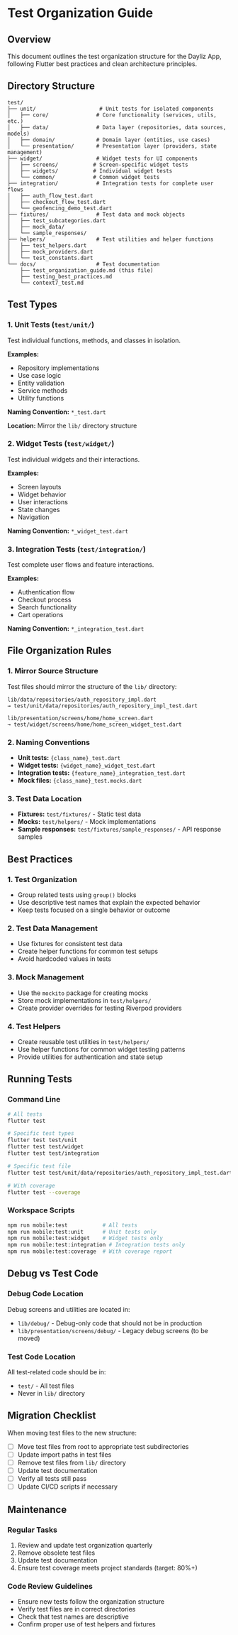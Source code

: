 # Test Organization Guide

## Overview

This document outlines the test organization structure for the Dayliz App, following Flutter best practices and clean architecture principles.

## Directory Structure

```
test/
├── unit/                    # Unit tests for isolated components
│   ├── core/               # Core functionality (services, utils, etc.)
│   ├── data/               # Data layer (repositories, data sources, models)
│   ├── domain/             # Domain layer (entities, use cases)
│   └── presentation/       # Presentation layer (providers, state management)
├── widget/                 # Widget tests for UI components
│   ├── screens/           # Screen-specific widget tests
│   ├── widgets/           # Individual widget tests
│   └── common/            # Common widget tests
├── integration/            # Integration tests for complete user flows
│   ├── auth_flow_test.dart
│   ├── checkout_flow_test.dart
│   └── geofencing_demo_test.dart
├── fixtures/               # Test data and mock objects
│   ├── test_subcategories.dart
│   ├── mock_data/
│   └── sample_responses/
├── helpers/                # Test utilities and helper functions
│   ├── test_helpers.dart
│   ├── mock_providers.dart
│   └── test_constants.dart
└── docs/                   # Test documentation
    ├── test_organization_guide.md (this file)
    ├── testing_best_practices.md
    └── context7_test.md
```

## Test Types

### 1. Unit Tests (`test/unit/`)

Test individual functions, methods, and classes in isolation.

**Examples:**
- Repository implementations
- Use case logic
- Entity validation
- Service methods
- Utility functions

**Naming Convention:** `*_test.dart`

**Location:** Mirror the `lib/` directory structure

### 2. Widget Tests (`test/widget/`)

Test individual widgets and their interactions.

**Examples:**
- Screen layouts
- Widget behavior
- User interactions
- State changes
- Navigation

**Naming Convention:** `*_widget_test.dart`

### 3. Integration Tests (`test/integration/`)

Test complete user flows and feature interactions.

**Examples:**
- Authentication flow
- Checkout process
- Search functionality
- Cart operations

**Naming Convention:** `*_integration_test.dart`

## File Organization Rules

### 1. Mirror Source Structure
Test files should mirror the structure of the `lib/` directory:

```
lib/data/repositories/auth_repository_impl.dart
→ test/unit/data/repositories/auth_repository_impl_test.dart

lib/presentation/screens/home/home_screen.dart
→ test/widget/screens/home/home_screen_widget_test.dart
```

### 2. Naming Conventions

- **Unit tests:** `{class_name}_test.dart`
- **Widget tests:** `{widget_name}_widget_test.dart`
- **Integration tests:** `{feature_name}_integration_test.dart`
- **Mock files:** `{class_name}_test.mocks.dart`

### 3. Test Data Location

- **Fixtures:** `test/fixtures/` - Static test data
- **Mocks:** `test/helpers/` - Mock implementations
- **Sample responses:** `test/fixtures/sample_responses/` - API response samples

## Best Practices

### 1. Test Organization
- Group related tests using `group()` blocks
- Use descriptive test names that explain the expected behavior
- Keep tests focused on a single behavior or outcome

### 2. Test Data Management
- Use fixtures for consistent test data
- Create helper functions for common test setups
- Avoid hardcoded values in tests

### 3. Mock Management
- Use the `mockito` package for creating mocks
- Store mock implementations in `test/helpers/`
- Create provider overrides for testing Riverpod providers

### 4. Test Helpers
- Create reusable test utilities in `test/helpers/`
- Use helper functions for common widget testing patterns
- Provide utilities for authentication and state setup

## Running Tests

### Command Line
```bash
# All tests
flutter test

# Specific test types
flutter test test/unit
flutter test test/widget
flutter test test/integration

# Specific test file
flutter test test/unit/data/repositories/auth_repository_impl_test.dart

# With coverage
flutter test --coverage
```

### Workspace Scripts
```bash
npm run mobile:test           # All tests
npm run mobile:test:unit      # Unit tests only
npm run mobile:test:widget    # Widget tests only
npm run mobile:test:integration # Integration tests only
npm run mobile:test:coverage  # With coverage report
```

## Debug vs Test Code

### Debug Code Location
Debug screens and utilities are located in:
- `lib/debug/` - Debug-only code that should not be in production
- `lib/presentation/screens/debug/` - Legacy debug screens (to be moved)

### Test Code Location
All test-related code should be in:
- `test/` - All test files
- Never in `lib/` directory

## Migration Checklist

When moving test files to the new structure:

- [ ] Move test files from root to appropriate test subdirectories
- [ ] Update import paths in test files
- [ ] Remove test files from `lib/` directory
- [ ] Update test documentation
- [ ] Verify all tests still pass
- [ ] Update CI/CD scripts if necessary

## Maintenance

### Regular Tasks
1. Review and update test organization quarterly
2. Remove obsolete test files
3. Update test documentation
4. Ensure test coverage meets project standards (target: 80%+)

### Code Review Guidelines
- Ensure new tests follow the organization structure
- Verify test files are in correct directories
- Check that test names are descriptive
- Confirm proper use of test helpers and fixtures
